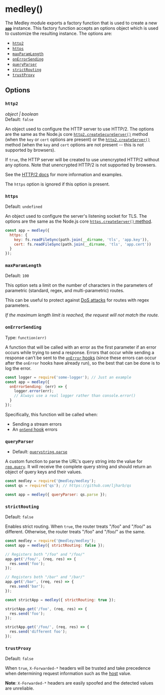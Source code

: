 # medley()

The Medley module exports a factory function that is used to create a new
[**`app`**](App.md) instance. This factory function accepts an options
object which is used to customize the resulting instance. The options are:

+ [`http2`](#http2)
+ [`https`](#https)
+ [`maxParamLength`](#maxparamlength)
+ [`onErrorSending`](#onerrorsending)
+ [`queryParser`](#queryparser)
+ [`strictRouting`](#strictrouting)
+ [`trustProxy`](#trustproxy)

## Options

### `http2`

*object | boolean*<br>
Default: `false`

An object used to configure the HTTP server to use HTTP/2. The options are the
same as the Node.js core
[`http2.createSecureServer()`](https://nodejs.org/api/http2.html#http2_http2_createsecureserver_options_onrequesthandler)
method (when the `key` or `cert` options are present) or the
[`http2.createServer()`](https://nodejs.org/api/http2.html#http2_http2_createserver_options_onrequesthandler)
method (when the `key` and `cert` options are not present -- this is not supported by browsers).

If `true`, the HTTP server will be created to use unencrypted HTTP/2 without
any options. Note that unencrypted HTTP/2 is not supported by browsers.

See the [HTTP/2 docs](HTTP2.md) for more information and examples.

The `https` option is ignored if this option is present.

### `https`

Default: `undefined`

An object used to configure the server's listening socket for TLS. The options
are the same as the Node.js core
[`https.createServer()` method](https://nodejs.org/api/https.html#https_https_createserver_options_requestlistener).

```js
const app = medley({
  https: {
    key: fs.readFileSync(path.join(__dirname, 'tls', 'app.key')),
    cert: fs.readFileSync(path.join(__dirname, 'tls', 'app.cert'))
  }
});
```

### `maxParamLength`

Default: `100`

This option sets a limit on the number of characters in the parameters of
parametric (standard, regex, and multi-parametric) routes.

This can be useful to protect against [DoS attacks](https://www.owasp.org/index.php/Regular_expression_Denial_of_Service_-_ReDoS)
for routes with regex parameters.

*If the maximum length limit is reached, the request will not match the route.*

### `onErrorSending`

Type: `function(err)`

A function that will be called with an error as the first parameter if an error occurs
while trying to send a response. Errors that occur while sending a response can’t be
sent to the [`onError` hooks](Hooks.md#onError-hook) (since these errors can occur
after the `onError` hooks have already run), so the best that can be done is to
log the error.

```js
const logger = require('some-logger'); // Just an example
const app = medley({
  onErrorSending: (err) => {
    logger.error(err);
    // Always use a real logger rather than console.error()
  }
});
```

Specifically, this function will be called when:

+ Sending a stream errors
+ An [`onSend` hook](Hooks.md#onSend-hook) errors

### `queryParser`

+ Default: [`querystring.parse`](https://nodejs.org/dist/latest/docs/api/querystring.html#querystring_querystring_parse_str_sep_eq_options)

A custom function to parse the URL's query string into the value for
[`req.query`](Request.md#reqquery). It will receive the complete query
string and should return an object of query keys and their values.

```js
const medley = require('@medley/medley');
const qs = require('qs'); // https://github.com/ljharb/qs

const app = medley({ queryParser: qs.parse });
```

### `strictRouting`

Default: `false`

Enables strict routing. When `true`, the router treats "/foo" and "/foo/" as
different. Otherwise, the router treats "/foo" and "/foo/" as the same.

```js
const medley = require('@medley/medley');
const app = medley({ strictRouting: false });

// Registers both "/foo" and "/foo/"
app.get('/foo/', (req, res) => {
  res.send('foo');
});

// Registers both "/bar" and "/bar/"
app.get('/bar', (req, res) => {
  res.send('bar');
});

const strictApp = medley({ strictRouting: true });

strictApp.get('/foo', (req, res) => {
  res.send('foo');
});

strictApp.get('/foo/', (req, res) => {
  res.send('different foo');
});
```

### `trustProxy`

Default: `false`

When `true`, `X-Forwarded-*` headers will be trusted and take precedence when
determining request information such as the [host](Request.md#reqhost) value.

**Note**: `X-Forwarded-*` headers are easily spoofed and the detected values are unreliable.

